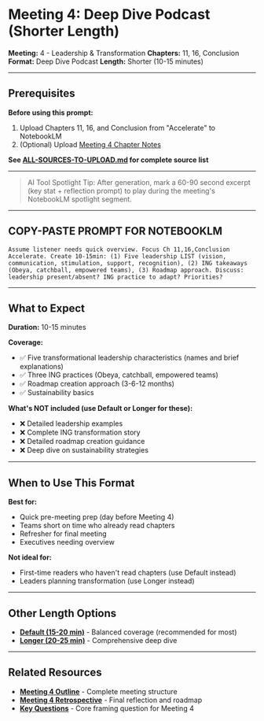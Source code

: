 # Meeting 4: Deep Dive Podcast (Shorter Length)

**Meeting:** 4 - Leadership & Transformation
**Chapters:** 11, 16, Conclusion
**Format:** Deep Dive Podcast
**Length:** Shorter (10-15 minutes)

---

## Prerequisites

**Before using this prompt:**
1. Upload Chapters 11, 16, and Conclusion from "Accelerate" to NotebookLM
2. (Optional) Upload [Meeting 4 Chapter Notes](../../meetings/meeting-4/chapter-notes.md)

**See [ALL-SOURCES-TO-UPLOAD.md](ALL-SOURCES-TO-UPLOAD.md) for complete source list**

---

> AI Tool Spotlight Tip: After generation, mark a 60-90 second excerpt (key stat + reflection prompt) to play during the meeting's NotebookLM spotlight segment.

---

## COPY-PASTE PROMPT FOR NOTEBOOKLM

```
Assume listener needs quick overview. Focus Ch 11,16,Conclusion Accelerate. Create 10-15min: (1) Five leadership LIST (vision, communication, stimulation, support, recognition), (2) ING takeaways (Obeya, catchball, empowered teams), (3) Roadmap approach. Discuss: leadership present/absent? ING practice to adapt? Priorities?
```

---

## What to Expect

**Duration:** 10-15 minutes

**Coverage:**
- ✅ Five transformational leadership characteristics (names and brief explanations)
- ✅ Three ING practices (Obeya, catchball, empowered teams)
- ✅ Roadmap creation approach (3-6-12 months)
- ✅ Sustainability basics

**What's NOT included (use Default or Longer for these):**
- ❌ Detailed leadership examples
- ❌ Complete ING transformation story
- ❌ Detailed roadmap creation guidance
- ❌ Deep dive on sustainability strategies

---

## When to Use This Format

**Best for:**
- Quick pre-meeting prep (day before Meeting 4)
- Teams short on time who already read chapters
- Refresher for final meeting
- Executives needing overview

**Not ideal for:**
- First-time readers who haven't read chapters (use Default instead)
- Leaders planning transformation (use Longer instead)

---

## Other Length Options

- **[Default (15-20 min)](podcast-deep-dive-default.md)** - Balanced coverage (recommended for most)
- **[Longer (20-25 min)](podcast-deep-dive-longer.md)** - Comprehensive deep dive

---

## Related Resources

- **[Meeting 4 Outline](../../meetings/meeting-4/outline.md)** - Complete meeting structure
- **[Meeting 4 Retrospective](../../meetings/meeting-4/retrospective-template.md)** - Final reflection and roadmap
- **[Key Questions](../../key-questions.md)** - Core framing question for Meeting 4
